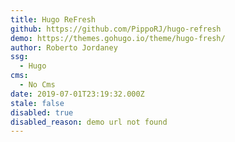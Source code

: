 ```yaml
---
title: Hugo ReFresh
github: https://github.com/PippoRJ/hugo-refresh
demo: https://themes.gohugo.io/theme/hugo-fresh/
author: Roberto Jordaney
ssg:
  - Hugo
cms:
  - No Cms
date: 2019-07-01T23:19:32.000Z
stale: false
disabled: true
disabled_reason: demo url not found
---
```

